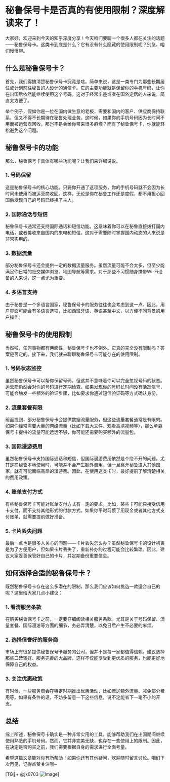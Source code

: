 # 秘鲁保号卡是否真的有使用限制？深度解读来了！

大家好，欢迎来到今天的知乎深度分享！今天咱们要聊一个很多人都在关注的话题——秘鲁保号卡。这类卡到底是什么？它有没有什么隐藏的使用限制呢？别急，咱们慢慢聊。

## 什么是秘鲁保号卡？

首先，我们得搞清楚秘鲁保号卡究竟是啥。简单来说，这是一类专门为那些长期居住或计划前往秘鲁的人设计的通信卡。它的主要功能就是保留你的手机号码，让你在出国后依然能继续使用这个号码。这对于经常出差或者在国外定居的人来说，简直太方便了。

举个例子，假如你是一位在国内做生意的老板，需要和国内的客户、供应商保持联系，但又不得不长期待在秘鲁处理业务。这时候，如果你的手机号码因为长时间不用而被运营商回收，那岂不是会给你带来很多麻烦？而有了秘鲁保号卡，你就能轻松避免这个问题。

## 秘鲁保号卡的功能

那么，秘鲁保号卡具体有哪些功能呢？让我们来详细说说。

### 1. 号码保留
这是秘鲁保号卡的核心功能。只要你开通了这项服务，你的手机号码就不会因为长时间未使用而被运营商收回。这样，无论是你在秘鲁工作还是度假，都不用担心回国后发现自己的号码已经换了主人。

### 2. 国际通话与短信
秘鲁保号卡通常还支持国际通话和短信功能。这意味着你可以在秘鲁直接拨打国内电话，或者接收来自国内的来电和短信。这对于需要随时掌握国内动态的人来说是非常实用的。

### 3. 数据流量
部分秘鲁保号卡还会提供一定的数据流量服务。虽然流量可能不会太多，但至少能满足你日常的社交媒体浏览、地图导航等需求。对于那些不习惯随身携带Wi-Fi设备的人来说，这一点尤为重要。

### 4. 多语言支持
由于秘鲁是一个多语言国家，秘鲁保号卡的服务往往也会考虑到这一点。因此，用户界面可能会有多语言选项，比如西班牙语、英语甚至中文，以方便不同背景的用户操作。

## 秘鲁保号卡的使用限制

当然啦，任何事物都有两面性，秘鲁保号卡也不例外。它真的完全没有限制吗？答案是否定的。接下来，我们就来聊聊秘鲁保号卡可能存在的使用限制。

### 1. 号码状态监控
虽然秘鲁保号卡可以帮你保留号码，但这并不意味着你可以完全忽视号码的状态。运营商仍然会对你的号码进行定期检查。如果发现你的号码长时间没有活跃信号，可能会触发一些额外的验证步骤，比如要求你通过短信验证码等方式确认身份。

### 2. 流量套餐有限
前面提到，部分秘鲁保号卡会提供数据流量服务，但这些流量套餐通常是有限的。如果你经常需要大量的网络流量（比如下载大文件、观看高清视频等），那么单靠保号卡提供的流量可能远远不够，你可能还需要购买额外的流量包。

### 3. 国际漫游费用
虽然秘鲁保号卡支持国际通话和短信，但国际漫游费用依然是个绕不开的问题。尤其是在秘鲁本地使用时，可能并不会产生额外费用，但一旦离开秘鲁进入其他国家，就有可能面临高昂的漫游费。因此，在使用这类卡时，最好提前了解清楚相关的费用政策。

### 4. 账单支付方式
有些秘鲁保号卡可能对账单支付方式有一定的要求。比如，某些卡可能只接受信用卡支付，而不支持其他形式的付款方式。如果你平时习惯了用现金或者其他方式支付账单，就需要提前做好准备。

### 5. 卡片丢失问题
最后一点也是很多人关心的问题——卡片丢失怎么办？虽然秘鲁保号卡的设计初衷是为了方便用户，但如果卡片丢失了，重新补办的过程可能会比较繁琐。因此，建议大家妥善保管好自己的卡片，并定期备份重要信息。

## 如何选择合适的秘鲁保号卡？

既然秘鲁保号卡存在这么多潜在的限制，那么我们应该如何挑选一款适合自己的呢？这里给大家几点小建议：

### 1. 看清服务条款
在购买秘鲁保号卡之前，一定要仔细阅读相关服务条款。尤其是关于号码保留、流量套餐、国际漫游等方面的细节，务必弄清楚，以免日后产生不必要的麻烦。

### 2. 选择信誉好的服务商
市场上有很多提供秘鲁保号卡服务的公司，但并不是每一家都值得信赖。建议选择那些口碑较好、服务完善的大品牌，这样不仅能享受到更优质的服务，也能更好地保障自己的权益。

### 3. 关注优惠政策
有时候，一些服务商会在特定时期推出优惠活动，比如赠送额外流量、减免部分费用等。如果有条件的话，不妨多留意一下这些信息，说不定能省下一笔不小的开支。

## 总结

综上所述，秘鲁保号卡确实是一种非常实用的工具，能够帮助我们在出国期间继续使用熟悉的手机号码。然而，它并非完美无缺，也存在一些使用上的限制。因此，在决定是否购买之前，我们需要根据自身的需求进行全面考量。

希望这篇文章能对你有所帮助！如果你还有其他疑问，欢迎随时留言讨论。咱们下次再见，记得点赞关注哦~

[TG💪+ @jx0703 ![Image](https://github.com/user-attachments/assets/dbca1d08-cadb-493c-b0ec-ad6f7a83f270)]